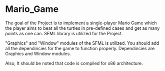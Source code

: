 # Mario_Game
The goal of the Project is to implement a single-player Mario Game which the player aims to 
beat all the turtles in pre-defined cases and get as many points as one can. SFML library is utilized for
the Project.

"Graphics" and "Window" modules of the SFML is utilized. You should add all the dependincies for the game to function properly. 
Dependincies are Graphics and Window modules.

Also, It should be noted that code is compiled for x86 architecture.
